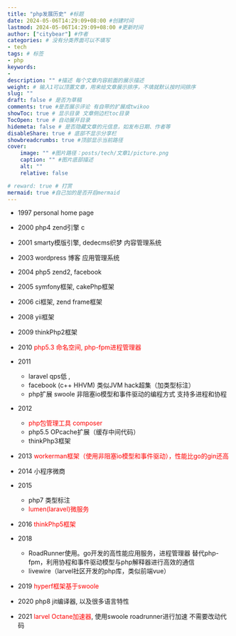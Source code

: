 ```yaml
---
title: "php发展历史" #标题
date: 2024-05-06T14:29:09+08:00 #创建时间
lastmod: 2024-05-06T14:29:09+08:00 #更新时间
author: ["citybear"] #作者
categories: # 没有分类界面可以不填写
- tech
tags: # 标签
- php
keywords: 
- 
description: "" #描述 每个文章内容前面的展示描述
weight: # 输入1可以顶置文章，用来给文章展示排序，不填就默认按时间排序
slug: ""
draft: false # 是否为草稿
comments: true #是否展示评论 有自带的扩展成twikoo
showToc: true # 显示目录 文章侧边栏toc目录
TocOpen: true # 自动展开目录
hidemeta: false # 是否隐藏文章的元信息，如发布日期、作者等
disableShare: true # 底部不显示分享栏
showbreadcrumbs: true #顶部显示当前路径
cover:
    image: "" #图片路径：posts/tech/文章1/picture.png
    caption: "" #图片底部描述
    alt: ""
    relative: false

# reward: true # 打赏
mermaid: true #自己加的是否开启mermaid
---
```


- 1997 personal home page

- 2000 php4 zend引擎 c

- 2001 smarty模版引擎, dedecms织梦 内容管理系统

- 2003 wordpress 博客 应用管理系统

- 2004 php5 zend2, facebook

- 2005 symfony框架,  cakePhp框架

- 2006 ci框架, zend frame框架

- 2008 yii框架

- 2009 thinkPhp2框架

- 2010 <font color="red">php5.3 命名空间,  php-fpm进程管理器</font>

- 2011 
  - laravel qps低 , 
  - facebook (c++ HHVM) 类似JVM hack超集（加类型标注）
  - php扩展 swoole 非阻塞io模型和事件驱动的编程方式 支持多进程和协程

- 2012 
  - <font color="red">php包管理工具 composer</font>
  - php5.5 OPcache扩展（缓存中间代码）
  - thinkPhp3框架

- 2013 <font color="red">workerman框架（使用非阻塞io模型和事件驱动），性能比go的gin还高</font>

- 2014 小程序微商

- 2015 
  - php7 类型标注  
  - <font color="red">lumen(laravel)微服务</font>
  
- 2016 <font color="red">thinkPhp5框架</font>

- 2018 
  - RoadRunner使用。go开发的高性能应用服务，进程管理器 替代php-fpm，利用协程和事件驱动模型与php解释器进行高效的通信
  - livewire（larvel社区开发的php库，类似前端vue）

- 2019 <font color="red">hyperf框架基于swoole</font>

- 2020 php8 jit编译器, 以及很多语言特性

- 2021 <font color="red">larvel Octane加速器</font>, 使用swoole roadrunner进行加速 不需要改动代码